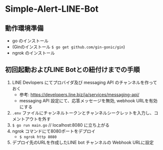 # Simple-Alert-LINE-Bot

## 動作環境準備
- go のインストール
- (Ginのインストール `$ go get github.com/gin-gonic/gin`)
- ngrok のインストール

## 初回起動およびLINE Botとの紐付けまでの手順
1. LINE Devlopers にてプロバイダ及び messaging API のチャンネルを作っておく
    - 参考: https://developers.line.biz/ja/services/messaging-api/
    - messaging API 設定にて、応答メッセージを無効, webhook URLを有効にする
1. `.env` ファイルにチャンネルトークンとチャンネルシークレットを入力し、コメントアウトを外す
1. `$ go run main.go` // localhost:8080 に立ち上がる
1. ngrok コマンドにて8080ポートをデプロイ
    - `$ ngrok http 8080`
1. デプロイ先のURLを作成したLINE bot チャンネルの Webhook URLに設定
